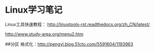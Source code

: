 # Linux学习笔记

Linux工具快速教程： http://linuxtools-rst.readthedocs.org/zh_CN/latest/


http://www.study-area.org/menu2.htm

##分区 格式化：http://pengyl.blog.51cto.com/5591604/1193963
